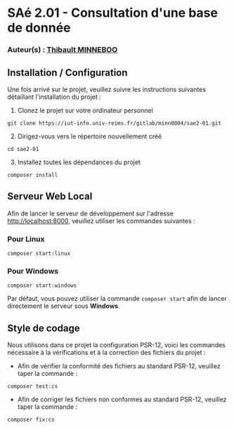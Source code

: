 # SAé 2.01 - Consultation d'une base de donnée

### Auteur(s) : [Thibault MINNEBOO](mailto://thibault.minneboo@etudiant.univ-reims.fr)

## Installation / Configuration

Une fois arrivé sur le projet, veuillez suivre les instructions suivantes détaillant l'installation du projet :

1. Clonez le projet sur votre ordinateur personnel

```shell
git clone https://iut-info.univ-reims.fr/gitlab/minn0004/sae2-01.git
```

2. Dirigez-vous vers le répertoire nouvellement créé

```shell
cd sae2-01
```

3. Installez toutes les dépendances du projet

```shell
composer install
```

## Serveur Web Local

Afin de lancer le serveur de développement sur l'adresse [http://localhost:8000](http://localhost:8000/), veuillez utiliser les commandes suivantes : 

### Pour Linux

```shell
composer start:linux
```

### Pour Windows

```shell
composer start:windows
```

Par défaut, vous pouvez utiliser la commande `composer start` afin de lancer directement le serveur sous **Windows**.

## Style de codage

Nous utilisons dans ce projet la configuration PSR-12, voici les commandes nécessaire à la vérifications et à la correction des fichiers du projet : 

* Afin de vérifier la conformité des fichiers au standard PSR-12, veuillez taper la commande : 

```shell
composer test:cs
```

* Afin de corriger les fichiers non conformes au standard PSR-12, veuillez taper la commande : 

```shell
composer fix:cs
```
